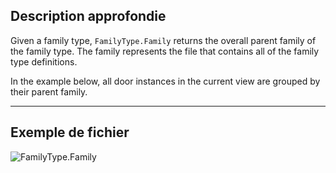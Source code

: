 ## Description approfondie
Given a family type, `FamilyType.Family` returns the overall parent family of the family type. The family represents the file that contains all of the family type definitions.

In the example below, all door instances in the current view are grouped by their parent family.
___
## Exemple de fichier

![FamilyType.Family](./Revit.Elements.FamilyType.Family_img.jpg)
